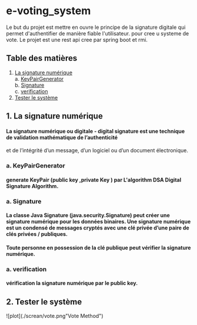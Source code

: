 # e-voting_system

Le but du projet est mettre en ouvre le principe de la signature digitale qui permet d'authentifier de manière fiable l'utilisateur.
pour cree u systeme de vote.
Le projet est une rest api cree par spring boot et rmi.

## Table des matières
1. [La signature numérique](#sin) <br>
    a. [KeyPairGenerator ](#KeyPairGenerator) <br>
    b. [Signature  ](#Signature ) <br>
    c. [verification ](#verification) <br>
2. [Tester le système](#test)

<a name="sin"></a>
## 1. La signature numérique
 #### La signature numérique ou digitale - digital signature  est une technique de validation mathématique de l’authenticité
 et de l’intégrité d’un message, d’un logiciel ou d’un document électronique.
 <a name="KeyPairGenerator"></a>
 ### a. KeyPairGenerator
#### generate KeyPair (public key ,private Key ) par L'algorithm DSA Digital Signature Algorithm.
  <a name="Signature"></a>
 ### a. Signature
 #### La classe Java Signature (java.security.Signature) peut créer une signature numérique pour les données binaires.        Une signature numérique est un condensé de messages cryptés avec une clé privée d’une paire de clés privées / publiques.
  #### Toute personne en possession de la clé publique peut vérifier la signature numérique.
  <a name="verification"></a>
 ### a. verification
 #### vérification la signature numérique par le public key.
<a name="test"></a>
## 2. Tester le système
![plot](./screan/vote.png"Vote Method")

